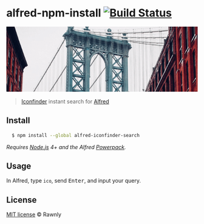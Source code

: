 # alfred-npm-install [![Build Status](https://travis-ci.org/Rawnly/alfred-npm-install.svg?branch=master)](https://travis-ci.org/Rawnly/alfred-iconfinder-search)

![](assets/animation.gif)

> [Iconfinder](https://iconfinder.com) instant search for [Alfred](https://www.alfredapp.com)

## Install

```bash
  $ npm install --global alfred-iconfinder-search
```

*Requires [Node.js](https://nodejs.org) 4+ and the Alfred [Powerpack](https://www.alfredapp.com/powerpack/).*


## Usage
In Alfred, type `ico`, send <kbd>Enter</kbd>, and input your query.


## License
[MIT license](license.md)  © Rawnly
